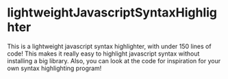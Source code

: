 # lightweightJavascriptSyntaxHighlighter
This is a lightweight javascript syntax highlighter, with under 150 lines of code! This makes it really easy to highlight javascript syntax without installing a big library. Also, you can look at the code for inspiration for your own syntax highlighting program!

